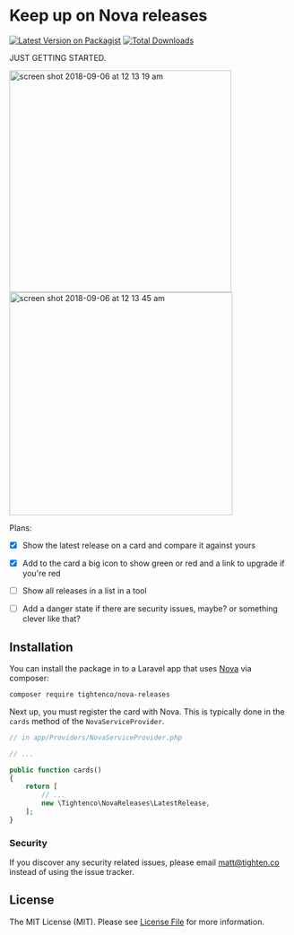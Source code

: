 # Keep up on Nova releases

[![Latest Version on Packagist](https://img.shields.io/packagist/v/tightenco/nova-releases.svg?style=flat-square)](https://packagist.org/packages/tightenco/nova-releases)
[![Total Downloads](https://img.shields.io/packagist/dt/tightenco/nova-releases.svg?style=flat-square)](https://packagist.org/packages/tightenco/nova-releases)

JUST GETTING STARTED.

<img width="396" alt="screen shot 2018-09-06 at 12 13 19 am" src="https://user-images.githubusercontent.com/151829/45134868-a18fb680-b16a-11e8-98c4-f5583c6009da.png">
<img width="398" alt="screen shot 2018-09-06 at 12 13 45 am" src="https://user-images.githubusercontent.com/151829/45134870-a18fb680-b16a-11e8-8192-4e08ce1f0524.png">

Plans:

- [x] Show the latest release on a card and compare it against yours
- [x] Add to the card a big icon to show green or red and a link to upgrade if you're red
- [ ] Show all releases in a list in a tool
- [ ] Add a danger state if there are security issues, maybe? or something clever like that?


## Installation

You can install the package in to a Laravel app that uses [Nova](https://nova.laravel.com) via composer:

```bash
composer require tightenco/nova-releases
```

Next up, you must register the card with Nova. This is typically done in the `cards` method of the `NovaServiceProvider`.

```php
// in app/Providers/NovaServiceProvider.php

// ...

public function cards()
{
    return [
        // ...
        new \Tightenco\NovaReleases\LatestRelease,
    ];
}
```

### Security

If you discover any security related issues, please email matt@tighten.co instead of using the issue tracker.

## License

The MIT License (MIT). Please see [License File](LICENSE.md) for more information.

